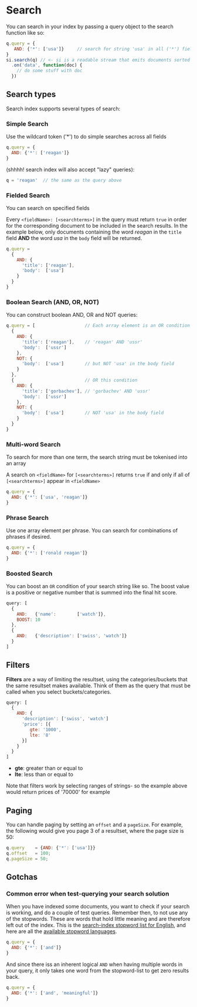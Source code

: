 # Search

You can search in your index by passing a query object to the search
function like so:

```javascript
q.query = {
   AND: {'*': ['usa']}     // search for string 'usa' in all ('*') fields
}
si.search(q) // <- si is a readable stream that emits documents sorted by relevance
  .on('data', function(doc) {
    // do some stuff with doc
  })
```

## Search types
Search index supports several types of search:

### Simple Search

Use the wildcard token ('*') to do simple searches across all fields

```javascript
q.query = {
  AND: {'*': ['reagan']}
}
```

(shhhh! search index will also accept "lazy" queries):

```javascript
q = 'reagan'  // the same as the query above
```

### Fielded Search

You can search on specified fields

Every `<fieldName>: [<searchterms>]` in the query must return `true`
in order for the corresponding document to be included in the search
results. In the example below, only documents containing the word *reagan*
in the `title` field **AND** the word *usa* in the `body` field will be returned.

```javascript
q.query = 
  {
    AND: {
      'title': ['reagan'],
      'body':  ['usa']
    }
  }
}
```

### Boolean Search (AND, OR, NOT)

You can construct boolean AND, OR and NOT queries:

```javascript
q.query = [                   // Each array element is an OR condition
  {
    AND: {             
      'title': ['reagan'],    // 'reagan' AND 'ussr'   
      'body':  ['ussr']
    },
    NOT: {
      'body':  ['usa']        // but NOT 'usa' in the body field
    }
  },
  {                           // OR this condition
    AND: {                  
      'title': ['gorbachev'], // 'gorbachev' AND 'ussr'
      'body':  ['ussr']
    },
    NOT: {
      'body':  ['usa']        // NOT 'usa' in the body field
    }
  }
}
```


### Multi-word Search

To search for more than one term, the search string must be tokenised
into an array

A search on `<fieldName>` for `[<searchterms>]` returns `true` if and only if
all of `[<searchterms>]` appear in `<fieldName>`

```javascript
q.query = {
  AND: {'*': ['usa', 'reagan']}
}
```

### Phrase Search

Use one array element per phrase. You can search for combinations of
phrases if desired.

```javascript
q.query = {
  AND: {'*': ['ronald reagan']}
}
```

### Boosted Search

You can boost an `OR` condition of your search string like so. The
boost value is a positive or negative number that is summed into the
final hit score.

```javascript
query: [
  {
    AND:   {'name':        ['watch']},
    BOOST: 10
  },
  {
    AND:   {'description': ['swiss', 'watch']}
  }
]
```

## Filters

**Filters** are a way of limiting the resultset, using the
  categories/buckets that the same resultset makes available. Think of
  them as the query that must be called when you select
  buckets/categories.

```javascript
query: [
  {
    AND: {
      'description': ['swiss', 'watch']
      'price': [{
         gte: '1000',
         lte: '8'
      }]
    }
  }
]
```

* **gte**: greater than or equal to
* **lte**: less than or equal to

Note that filters work by selecting ranges of strings- so the example
above would return prices of '70000' for example

## Paging

You can handle paging by setting an `offset` and a `pageSize`. For
example, the following would give you page 3 of a resultset, where the
page size is 50:

```javascript
q.query    = {AND: {'*': ['usa']}}
q.offset   = 100;
q.pageSize = 50;
```

## Gotchas

### Common error when test-querying your search solution

When you have indexed some documents, you want to check if your search
is working, and do a couple of test queries. Remember then, to not use
any of the stopwords. These are words that hold little meaning and are
therefore left out of the index. This is the [search-index stopword list for English](https://github.com/fergiemcdowall/stopword/blob/master/lib/stopwords_en.js#L25-L38), and here are all the [available stopword languages](https://github.com/fergiemcdowall/stopword/tree/master/lib).

```javascript
q.query = {
  AND: {'*': ['and']}
}
```

And since there iss an inherent logical `AND` when having multiple words in your query, it only takes one word from the stopword-list to get zero results back.

```javascript
q.query = {
  AND: {'*': ['and', 'meaningful']}
}
```
